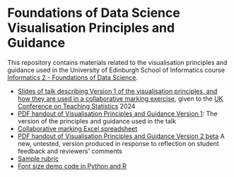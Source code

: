 # Foundations of Data Science Visualisation Principles and Guidance

This repository contains materials related to the visualisation
principles and guidance used in the University of Edinburgh School of
Informatics course [Informatics 2 - Foundations of Data
Science](https://opencourse.inf.ed.ac.uk/inf2-fds).

- [Slides of talk describing Version 1 of the visualisation
  principles, and how they are used in a collaborative marking
  exercise](https://github.com/Inf2-FDS/fds-visualisation/blob/main/ukcots-2024-sterratt-2024-06-11.pdf),
  given to the [UK Conference on Teaching
  Statistics](https://www.ukcots.org/) 2024
- [PDF handout of Visualisation Principles and Guidance Version
  1](https://github.com/Inf2-FDS/fds-visualisation/blob/main/FDS-visualisation-principles-handout-v1.pdf):
  The version of the principles and guidance used in the talk
- [Collaborative marking Excel spreadsheet](https://github.com/Inf2-FDS/fds-visualisation/blob/main/FDS-visualisation-mark-sheet-template.xlsx)
- [PDF handout of Visualisation Principles and Guidance Version
  2
  beta](https://github.com/Inf2-FDS/fds-visualisation/blob/main/FDS-visualisation-principles-handout-v2.pdf)
  A new, untested, version produced in response to reflection on
  student feedback and reviewers' comments
- [Sample rubric](https://github.com/Inf2-FDS/fds-visualisation/blob/main/rubric.pdf)
- [Font size demo code in Python and R](font-size-demo)
<!--  LocalWords:  FDS
 --> 
